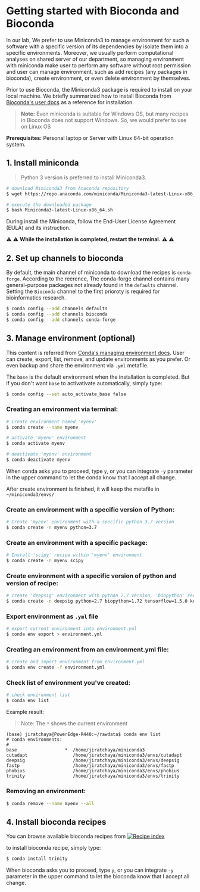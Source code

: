 # Getting started with Bioconda and Bioconda
In our lab, We prefer to use Miniconda3 to manage environment for such a software with a specific version of its dependencies by isolate them into a specific environments. Moreover, we usually perform computational analyses on shared server of our department, so managing environment with miniconda make user to perform any software without root permission and user can manage environment, such as add recipes (any packages in bioconda), create environment, or even delete environment by themselves.

Prior to use Bioconda, the Miniconda3 package is required to install on your local machine. We briefly summarized how to install Bioconda from [Bioconda's user docs](https://bioconda.github.io/user/install.html) as a reference for installation.

> __Note:__ Even miniconda is suitable for Windows OS, but many recipes in Bioconda does not support Windows. So, we would prefer to use on Linux OS

__Prerequisites:__ Personal laptop or Server with Linux 64-bit operation system.

## 1. Install miniconda
> Python 3 version is preferred to install Miniconda3. 

```sh
# download Miniconda3 from Anaconda repository
$ wget https://repo.anaconda.com/miniconda/Miniconda3-latest-Linux-x86_64.sh

# execute the downloaded package
$ bash Miniconda3-latest-Linux-x86_64.sh
```
During install the Miniconda, follow the End-User License Agreement (EULA) and its instruction. 

 :warning: :warning: __While the installation is completed, restart the terminal.__ :warning: :warning:

## 2. Set up channels to bioconda
By default, the main channel of miniconda to download the recipes is `conda-forge`. According to the reerence, The conda-forge channel contains many general-purpose packages not already found in the `defaults` channel. Setting the `Bioconda` channel to the first prioroty is required for bioinformatics research.

```sh
$ conda config --add channels defaults
$ conda config --add channels bioconda
$ conda config --add channels conda-forge
```

## 3. Manage environment (optional)

This content is referred from [Conda's managing environment docs](https://docs.conda.io/projects/conda/en/latest/user-guide/tasks/manage-environments.html). User can create, export, list, remove, and update environments as you prefer. Or even backup and share the environment via `.yml` metafile.

The `base` is the default environment when the installation is completed. But if you don't want `base` to activativate automatically, simply type:
```sh
$ conda config --set auto_activate_base false
```
### Creating an environment via terminal:
```sh
# Create environment named 'myenv'
$ conda create --name myenv

# activate 'myenv' environment
$ conda activate myenv

# deactivate 'myenv' environment
$ conda deactivate myenv
```
When conda asks you to proceed, type `y`, or you can integrate `-y` parameter in the upper command to let the conda know that I accept all change.

After create environment is finished, it will keep the metafile in `~/miniconda3/envs/`

### Create an environment with a specific version of Python:
```sh
# Create 'myenv' environment with a specific python 3.7 version
$ conda create -n myenv python=3.7
```
### Create an environment with a specific package:
```sh
# Install 'scipy' recipe within 'myenv' environment
$ conda create -n myenv scipy
```

### Create environment with a specific version of python and version of recipe:

```sh
# create 'deepsig' environment with python 2.7 version, 'biopython' recipe version 1.72, 'tensorflow' recipe version 1.5.0 and 'keras' recipe version 2.2.4
$ conda create -n deepsig python=2.7 biopython=1.72 tensorflow=1.5.0 keras=2.2.4
```
### Export environment as `.yml` file
```sh
# export current environment into environment.yml
$ conda env export > environment.yml
```

### Creating an environment from an environment.yml file:
```sh
# create and import environment from environment.yml
$ conda env create -f environment.yml
```

### Check list of environment you've created:
```sh
# check environment list
$ conda env list
```
Example result:
> Note: The `*` shows the current environment
```
(base) jiratchaya@PowerEdge-R440:~/rawdata$ conda env list
# conda environments:
#
base                  *  /home/jiratchaya/miniconda3
cutadapt                 /home/jiratchaya/miniconda3/envs/cutadapt
deepsig                  /home/jiratchaya/miniconda3/envs/deepsig
fastp                    /home/jiratchaya/miniconda3/envs/fastp  
phobius                  /home/jiratchaya/miniconda3/envs/phobius
trinity                  /home/jiratchaya/miniconda3/envs/trinity
```
### Removing an environment:
```sh
$ conda remove --name myenv --all
```
## 4. Install bioconda recipes
You can browse available bioconda recipes from [![Recipe index](https://img.shields.io/static/v1?label=Recipe&message=index&color=blue)](https://bioconda.github.io/conda-recipe_index.html)

to install bioconda recipe, simply type:
```sh
$ conda install trinity
```
When bioconda asks you to proceed, type `y`, or you can integrate `-y` parameter in the upper command to let the bioconda know that I accept all change.
